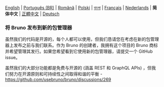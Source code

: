 [English](/publishing.md) | [Português (BR)](docs/publishing/publishing_pt_br.md) | [Română](docs/publishing/publishing_ro.md) | [Polski](docs/publishing/publishing_pl.md) | [বাংলা](docs/publishing/publishing_bn.md) | [Français](docs/publishing/publishing_fr.md) | [Nederlands](docs/publishing/publishing_nl.md) | **简体中文** | [正體中文](docs/publishing/publishing_zhtw.md) | [Deutsch](docs/publishing/publishing_de.md)

### 将 Bruno 发布到新的包管理器

虽然我们的代码是开源的，每个人都可以使用，但我们恳请您在考虑在新的包管理器上发布之前与我们联系。作为 Bruno 的创建者，我拥有这个项目的 Bruno 商标并希望管理其发行。如果您希望看到它使用新的包管理器，请提交一个 GitHub issue。

虽然我们的大部分功能都是免费与开源的 (涵盖 REST 和 GraphQL APIs) ，但我们努力在开源原则和可持续性之间取得和谐的平衡 - https://github.com/usebruno/bruno/discussions/269
